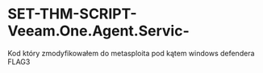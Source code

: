# SET-THM-SCRIPT-Veeam.One.Agent.Servic-
Kod który zmodyfikowałem do metasploita pod kątem windows defendera FLAG3 
